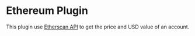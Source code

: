 # Ethereum Plugin

This plugin use [Etherscan API](https://etherscan.io/apis) to get the price and USD value of an account.
